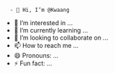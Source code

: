       - 👋 Hi, I’m @Kwaang
- 👀 I’m interested in ...
- 🌱 I’m currently learning ...
- 💞️ I’m looking to collaborate on ...
- 📫 How to reach me ...
- 😄 Pronouns: ...
- ⚡ Fun fact: ...

<!---
Kwaang/Kwaang is a ✨ special ✨ repository because its `README.md` (this file) appears on your GitHub profile.
You can click the Preview link to take a look at your changes.
--->
